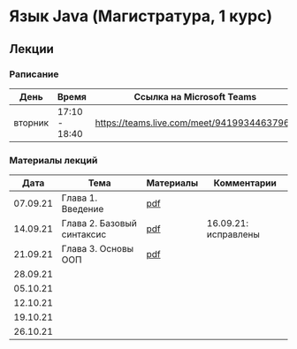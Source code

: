 # Язык Java (Магистратура, 1 курс)

## Лекции

### Раписание

| День    | Время         | Ссылка на Microsoft Teams                  |
| ------- | ------------- | ------------------------------------------ |
| вторник | 17:10 - 18:40 | https://teams.live.com/meet/94199344637961 |

### Материалы лекций

| Дата     | Тема               | Материалы | Комментарии |
| -------- | ------------------ | --------- | ----------- |
| 07.09.21 | Глава 1. Введение  | [pdf](lectures/lecture1/Lecture1.pdf) | |
| 14.09.21 | Глава 2. Базовый синтаксис | [pdf](lectures/lecture2/Lecture2.pdf) | 16.09.21: исправлены |опечатки на слайдах 4 и 19 |
| 21.09.21 | Глава 3. Основы ООП | [pdf](lectures/lecture3/Lecture3.pdf) | |
| 28.09.21 |                    |           | |
| 05.10.21 |                    |           | |
| 12.10.21 |                    |           | |
| 19.10.21 |                    |           | |
| 26.10.21 |                    |           | |